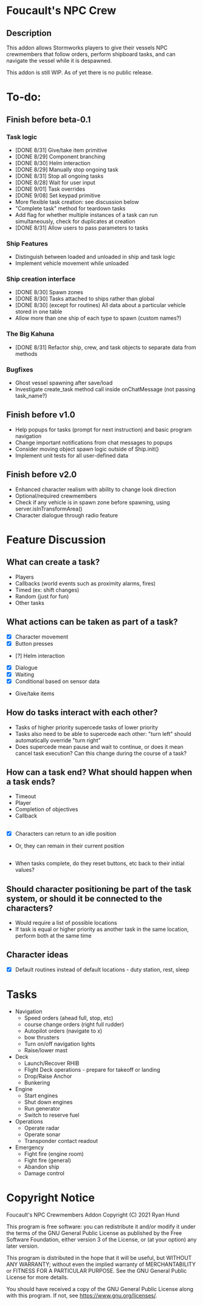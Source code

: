 # Foucault's NPC Crew

## Description

This addon allows Stormworks players to give their vessels NPC crewmembers that follow orders, perform shipboard tasks, and can navigate the vessel while it is despawned. 

This addon is still WIP. As of yet there is no public release.

# To-do:

## Finish before beta-0.1

### Task logic
- [DONE 8/31] Give/take item primitive
- [DONE 8/29] Component branching
- [DONE 8/30] Helm interaction
- [DONE 8/29] Manually stop ongoing task
- [DONE 8/31] Stop all ongoing tasks
- [DONE 8/28] Wait for user input
- [DONE 9/01] Task overrides
- [DONE 9/08] Set keypad primitive
- More flexible task creation: see discussion below
- "Complete task" method for teardown tasks
- Add flag for whether multiple instances of a task can run simultaneously, check for duplicates at creation
- [DONE 8/31] Allow users to pass parameters to tasks

### Ship Features

- Distinguish between loaded and unloaded in ship and task logic
- Implement vehicle movement while unloaded

### Ship creation interface

- [DONE 8/30] Spawn zones
- [DONE 8/30] Tasks attached to ships rather than global
- [DONE 8/30] (except for routines) All data about a particular vehicle stored in one table
- Allow more than one ship of each type to spawn (custom names?)


### The Big Kahuna

- [DONE 8/31] Refactor ship, crew, and task objects to separate data from methods

### Bugfixes

- Ghost vessel spawning after save/load
- Investigate create_task method call inside onChatMessage (not passing task_name?)

## Finish before v1.0

- Help popups for tasks (prompt for next instruction) and basic program navigation
- Change important notifications from chat messages to popups
- Consider moving object spawn logic outside of Ship.init()
- Implement unit tests for all user-defined data

## Finish before v2.0

- Enhanced character realism with ability to change look direction
- Optional/required crewmembers 
- Check if any vehicle is in spawn zone before spawning, using server.isInTransformArea()
- Character dialogue through radio feature

# Feature Discussion

## What can create a task?

- Players  
- Callbacks (world events such as proximity alarms, fires)  
- Timed (ex: shift changes)  
- Random (just for fun)  
- Other tasks

## What actions can be taken as part of a task?

- [x] Character movement 
- [x] Button presses  
- [?] Helm interaction  
- [x] Dialogue  
- [x] Waiting  
- [x] Conditional based on sensor data  
- Give/take items

## How do tasks interact with each other? 

- Tasks of higher priority supercede tasks of lower priority  
- Tasks also need to be able to supercede each other: "turn left" should automatically override "turn right"  
- Does supercede mean pause and wait to continue, or does it mean cancel task execution? Can this change during the course of a task?

## How can a task end? What should happen when a task ends?

- Timeout
- Player
- Completion of objectives
- Callback
 
##

- [x] Characters can return to an idle position  
- Or, they can remain in their current position  

## 
 
- When tasks complete, do they reset buttons, etc back to their initial values? 

## Should character positioning be part of the task system, or should it be connected to the characters?

- Would require a list of possible locations  
- If task is equal or higher priority as another task in the same location, perform both at the same time 

## Character ideas

- [x] Default routines instead of default locations - duty station, rest, sleep

# Tasks
- Navigation
    - Speed orders (ahead full, stop, etc)
    - course change orders (right full rudder)
    - Autopilot orders (navigate to x)
    - bow thrusters
    - Turn on/off navigation lights
    - Raise/lower mast
- Deck
    - Launch/Recover RHIB
    - Flight Deck operations - prepare for takeoff or landing 
    - Drop/Raise Anchor
    - Bunkering
- Engine 
    - Start engines
    - Shut down engines
    - Run generator
    - Switch to reserve fuel
- Operations
    - Operate radar 
    - Operate sonar 
    - Transponder contact readout
- Emergency
    - Fight fire (engine room)
    - Fight fire (general)
    - Abandon ship 
    - Damage control

# Copyright Notice

Foucault's NPC Crewmembers Addon
Copyright (C) 2021 Ryan Hund

This program is free software: you can redistribute it and/or modify
it under the terms of the GNU General Public License as published by
the Free Software Foundation, either version 3 of the License, or
(at your option) any later version.

This program is distributed in the hope that it will be useful,
but WITHOUT ANY WARRANTY; without even the implied warranty of
MERCHANTABILITY or FITNESS FOR A PARTICULAR PURPOSE.  See the
GNU General Public License for more details.

You should have received a copy of the GNU General Public License
along with this program.  If not, see <https://www.gnu.org/licenses/>.
